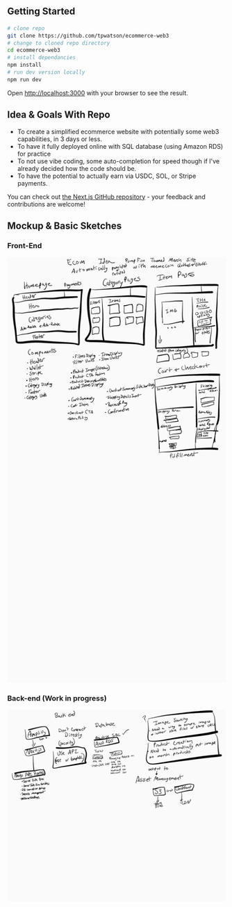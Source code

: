 ## Getting Started
```bash
# clone repo
git clone https://github.com/tpwatson/ecommerce-web3
# change to cloned repo directory
cd ecommerce-web3
# install dependancies
npm install
# run dev version locally
npm run dev

```

Open [http://localhost:3000](http://localhost:3000) with your browser to see the result.



## Idea & Goals With Repo
 - To create a simplified ecommerce website with potentially some web3 capabilities, in 3 days or less.
 - To have it fully deployed online with SQL database (using Amazon RDS) for practice
 - To not use vibe coding, some auto-completion for speed though if I've already decided how the code should be.
 - To have the potential to actually earn via USDC, SOL, or Stripe payments.

You can check out [the Next.js GitHub repository](https://github.com/vercel/next.js) - your feedback and contributions are welcome!

## Mockup & Basic Sketches

### Front-End
![](https://github.com/tpwatson/ecommerce-web3/blob/main/sketchedFrontEnd.png?raw=true)

### Back-end (Work in progress)
![](https://github.com/tpwatson/ecommerce-web3/blob/main/initialBackendSketch.png?raw=true)
